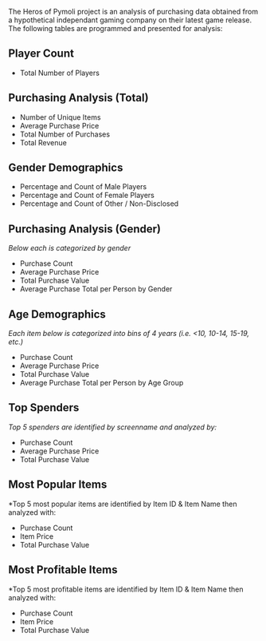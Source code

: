 The Heros of Pymoli project is an analysis of purchasing data obtained from a hypothetical independant gaming company on their latest game release. The following tables are programmed and presented for analysis:

## Player Count
* Total Number of Players

## Purchasing Analysis (Total)
* Number of Unique Items
* Average Purchase Price
* Total Number of Purchases
* Total Revenue

## Gender Demographics
* Percentage and Count of Male Players
* Percentage and Count of Female Players
* Percentage and Count of Other / Non-Disclosed

## Purchasing Analysis (Gender)
*Below each is categorized by gender*
* Purchase Count
* Average Purchase Price
* Total Purchase Value
* Average Purchase Total per Person by Gender

## Age Demographics
*Each item below is categorized into bins of 4 years (i.e. <10, 10-14, 15-19, etc.)*
* Purchase Count
* Average Purchase Price
* Total Purchase Value
* Average Purchase Total per Person by Age Group

## Top Spenders
*Top 5 spenders are identified by screenname and analyzed by:*
* Purchase Count
* Average Purchase Price
* Total Purchase Value

## Most Popular Items
*Top 5 most popular items are identified by Item ID & Item Name then analyzed with:
* Purchase Count
* Item Price
* Total Purchase Value

## Most Profitable Items
*Top 5 most profitable items are identified by Item ID & Item Name then analyzed with:
* Purchase Count
* Item Price
* Total Purchase Value